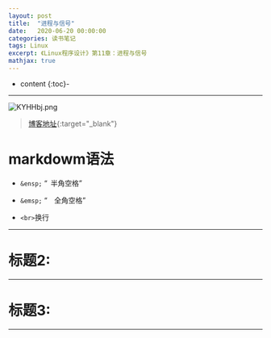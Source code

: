 ```yaml
---
layout: post
title:  "进程与信号"
date:   2020-06-20 00:00:00
categories: 读书笔记
tags: Linux
excerpt: 《Linux程序设计》第11章：进程与信号
mathjax: true
---
```

* content
{:toc}-
---

![KYHHbj.png](https://s2.ax1x.com/2019/10/23/KYHHbj.png)



> [博客地址](https://dufaxing.com){:target="_blank"}


> 

# markdowm语法


- `&ensp;`  “&ensp;半角空格”


- `&emsp;` “&emsp;全角空格”

- `<br>`换行



---

# 标题2:




---

# 标题3:



---
